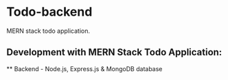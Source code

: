 # Todo-backend
MERN stack todo application.


## Development with MERN Stack Todo Application:
** Backend - Node.js, Express.js & MongoDB database

